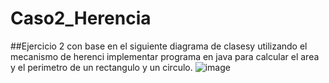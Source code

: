 # Caso2_Herencia
##Ejercicio 2   con base en el siguiente diagrama de clasesy utilizando el mecanismo de herenci implementar programa 
en java para calcular el area y el perimetro de un rectangulo y un circulo.
![image](https://user-images.githubusercontent.com/102609948/202465462-69540464-17ed-44de-bf33-6d6cfd1c45cb.png)
